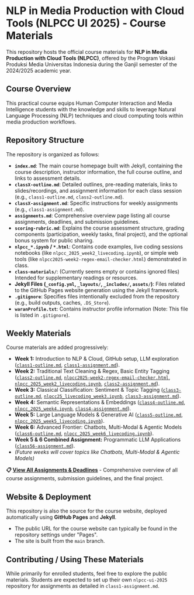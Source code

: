 # NLP in Media Production with Cloud Tools (NLPCC UI 2025) - Course Materials

This repository hosts the official course materials for **NLP in Media Production with Cloud Tools (NLPCC)**, offered by the Program Vokasi Produksi Media Universitas Indonesia during the Ganjil semester of the 2024/2025 academic year.

## Course Overview

This practical course equips Human Computer Interaction and Media Intelligence students with the knowledge and skills to leverage Natural Language Processing (NLP) techniques and cloud computing tools within media production workflows.

## Repository Structure

The repository is organized as follows:

*   **`index.md`**: The main course homepage built with Jekyll, containing the course description, instructor information, the full course outline, and links to assessment details.
*   **`classX-outline.md`**: Detailed outlines, pre-reading materials, links to slides/recordings, and assignment information for each class session (e.g., `class1-outline.md`, `class2-outline.md`).
*   **`classX-assignment.md`**: Specific instructions for weekly assignments (e.g., `class1-assignment.md`).
*   **`assignments.md`**: Comprehensive overview page listing all course assignments, deadlines, and submission guidelines.
*   **`scoring-rubric.md`**: Explains the course assessment structure, grading components (participation, weekly tasks, final project), and the optional bonus system for public sharing.
*   **`nlpcc_*.ipynb` / `*.html`**: Contains code examples, live coding sessions notebooks (like `nlpcc_2025_week2_livecoding.ipynb`), or simple web tools (like `nlpcc2025-week2-regex-email-checker.html`) demonstrated in class.
*   **`class-materials/`**: (Currently seems empty or contains ignored files) Intended for supplementary readings or resources.
*   **Jekyll Files (`_config.yml`, `_layouts/`, `_includes/`, `assets/`)**: Files related to the GitHub Pages website generation using the Jekyll framework.
*   **`.gitignore`**: Specifies files intentionally excluded from the repository (e.g., build outputs, caches, `.DS_Store`).
*   **`waranProfile.txt`**: Contains instructor profile information (Note: This file is listed in `.gitignore`).

## Weekly Materials

Course materials are added progressively:

*   **Week 1:** Introduction to NLP & Cloud, GitHub setup, LLM exploration ([`class1-outline.md`](class1-outline.md), [`class1-assignment.md`](class1-assignment.md)).
*   **Week 2:** Traditional Text Cleaning & Regex, Basic Entity Tagging ([`class2-outline.md`](class2-outline.md), [`nlpcc2025-week2-regex-email-checker.html`](nlpcc2025-week2-regex-email-checker.html), [`nlpcc_2025_week2_livecoding.ipynb`](nlpcc_2025_week2_livecoding.ipynb), [`class2-assignment.md`](class2-assignment.md)).
*   **Week 3:** Classical Classification: Sentiment & Topic Tagging ([`class3-outline.md`](class3-outline.md), [`nlpcc25_livecoding_week3.ipynb`](nlpcc25_livecoding_week3.ipynb), [`class3-assignment.md`](class3-assignment.md)).
*   **Week 4:** Semantic Representations & Embeddings ([`class4-outline.md`](class4-outline.md), [`nlpcc_2025_week4.ipynb`](nlpcc_2025_week4.ipynb), [`class4-assignment.md`](class4-assignment.md)).
*   **Week 5:** Large Language Models & Generative AI ([`class5-outline.md`](class5-outline.md), [`nlpcc_2025_week5_livecoding.ipynb`](nlpcc_2025_week5_livecoding.ipynb)).
*   **Week 6:** Advanced Frontier: Chatbots, Multi-Modal & Agentic Models ([`class6-outline.md`](class6-outline.md), [`nlpcc_2025_week6_livecoding.ipynb`](nlpcc_2025_week6_livecoding.ipynb)).
*   **Week 5 & 6 Combined Assignment:** Programmatic LLM Applications ([`class56-assignment.md`](class56-assignment.md)).
*   *(Future weeks will cover topics like Chatbots, Multi-Modal & Agentic Models)*

**📋 [View All Assignments & Deadlines](assignments.md)** - Comprehensive overview of all course assignments, submission guidelines, and the final project.

## Website & Deployment

This repository is also the source for the course website, deployed automatically using **GitHub Pages** and **Jekyll**.

*   The public URL for the course website can typically be found in the repository settings under "Pages".
*   The site is built from the `main` branch.

## Contributing / Using These Materials

While primarily for enrolled students, feel free to explore the public materials. Students are expected to set up their own `nlpcc-ui-2025` repository for assignments as detailed in `class1-assignment.md`. 